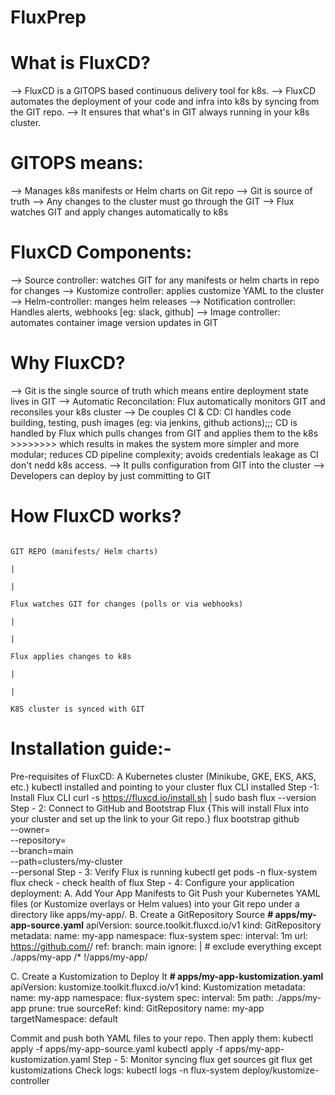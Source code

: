 # FluxPrep

# What is FluxCD?
--> FluxCD is a GITOPS based continuous delivery tool for k8s.
--> FluxCD automates the deployment of your code and infra into k8s by syncing from the GIT repo.
--> It ensures that what's in GIT always running in your k8s cluster.

# GITOPS means:
--> Manages k8s manifests or Helm charts on Git repo
--> Git is source of truth
--> Any changes to the cluster must go through the GIT
--> Flux watches GIT and apply changes automatically to k8s

# FluxCD Components:
--> Source controller: watches GIT for any manifests or helm charts in repo for changes
--> Kustomize controller: applies customize YAML to the cluster
--> Helm-controller: manges helm releases
--> Notification controller: Handles alerts, webhooks [eg: slack, github]
--> Image controller: automates container image version updates in GIT

# Why FluxCD?
--> Git is the single source of truth which means entire deployment state lives in GIT
--> Automatic Reconcilation: Flux automatically monitors GIT and reconsiles your k8s cluster
--> De couples CI & CD: CI handles code building, testing, push images (eg: via jenkins, github actions);;; CD is handled by Flux which pulls changes from GIT and applies them to the k8s >>>>>>>> which results in makes the system more simpler and more modular; reduces CD pipeline complexity; avoids credentials leakage as CI don't nedd k8s access.
--> It pulls configuration from GIT into the cluster
--> Developers can deploy by just committing to GIT

# How FluxCD works?
                                                                        GIT REPO (manifests/ Helm charts)
                                                                                       |
                                                                                       |
                                                                        Flux watches GIT for changes (polls or via webhooks)
                                                                                       |
                                                                                       |
                                                                           Flux applies changes to k8s
                                                                                       |
                                                                                       |
                                                                          K8S cluster is synced with GIT


# Installation guide:-
Pre-requisites of FluxCD:
A Kubernetes cluster (Minikube, GKE, EKS, AKS, etc.)
kubectl installed and pointing to your cluster
flux CLI installed
Step -1: Install Flux CLI
curl -s https://fluxcd.io/install.sh | sudo bash
flux --version
Step - 2: Connect to GitHub and Bootstrap Flux {This will install Flux into your cluster and set up the link to your Git repo.}
flux bootstrap github \
  --owner=<your-github-username> \
  --repository=<your-repo-name> \
  --branch=main \
  --path=clusters/my-cluster \
  --personal
Step - 3: Verify Flux is running
kubectl get pods -n flux-system
flux check - check health of flux
Step - 4: Configure your application deployment:
A. Add Your App Manifests to Git
Push your Kubernetes YAML files (or Kustomize overlays or Helm values) into your Git repo under a directory like apps/my-app/.
B. Create a GitRepository Source 
             **# apps/my-app-source.yaml**
apiVersion: source.toolkit.fluxcd.io/v1
kind: GitRepository
metadata:
  name: my-app
  namespace: flux-system
spec:
  interval: 1m
  url: https://github.com/<your-username>/<your-repo>
  ref:
    branch: main
  ignore: |
    # exclude everything except ./apps/my-app
    /*
    !/apps/my-app/

C. Create a Kustomization to Deploy It
           **# apps/my-app-kustomization.yaml**
apiVersion: kustomize.toolkit.fluxcd.io/v1
kind: Kustomization
metadata:
  name: my-app
  namespace: flux-system
spec:
  interval: 5m
  path: ./apps/my-app
  prune: true
  sourceRef:
    kind: GitRepository
    name: my-app
  targetNamespace: default

Commit and push both YAML files to your repo.
Then apply them:
kubectl apply -f apps/my-app-source.yaml
kubectl apply -f apps/my-app-kustomization.yaml
Step - 5: Monitor syncing
flux get sources git
flux get kustomizations
Check logs:
kubectl logs -n flux-system deploy/kustomize-controller






